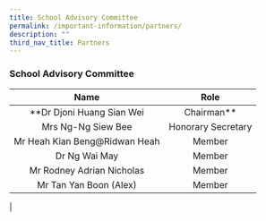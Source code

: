 ```yaml
---
title: School Advisory Committee
permalink: /important-information/partners/
description: ""
third_nav_title: Partners
---
```

### **School Advisory Committee**

| Name | Role |
|:---:|:---:|
| **Dr Djoni Huang Sian Wei | Chairman** |
| Mrs Ng-Ng Siew Bee | Honorary Secretary |
| Mr Heah Kian Beng@Ridwan Heah | Member |
| Dr Ng Wai May | Member |
| Mr Rodney Adrian Nicholas | Member |
| Mr Tan Yan Boon (Alex) | Member |
|